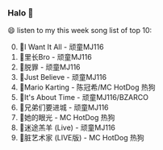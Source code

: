 

### Halo 👋

😄 listen to my this week song list of top 10:

0. 🌈I Want It All - 顽童MJ116
1. 🌈里长Bro - 顽童MJ116
2. 🌈脱罪 - 顽童MJ116
3. 🌈Just Believe - 顽童MJ116
4. 🌈Mario Karting - 陈冠希/MC HotDog 热狗
5. 🌈It's About Time - 顽童MJ116/BZARCO
6. 🌈兄弟们要进城 - 顽童MJ116
7. 🌈她的眼光 - MC HotDog 热狗
8. 🌈迷途羔羊 (Live) - 顽童MJ116
9. 🌈脏艺术家 (LIVE版) - MC HotDog 热狗

